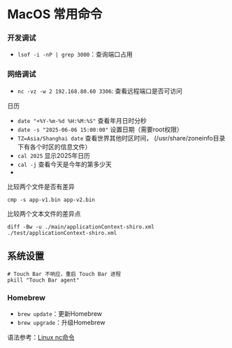 # MacOS 常用命令


### 开发调试
- `lsof -i -nP | grep 3000`：查询端口占用

### 网络调试
- `nc -vz -w 2 192.168.80.60 3306`: 查看远程端口是否可访问

日历

* `date "+%Y-%m-%d %H:%M:%S"` 查看年月日时分秒
* `date -s "2025-06-06 15:00:00"` 设置日期（需要root权限）
* `TZ=Asia/Shanghai date` 查看世界其他时区时间， (/usr/share/zoneinfo目录下有各个时区的信息文件）
* `cal 2025` 显示2025年日历
* `cal -j` 查看今天是今年的第多少天
* 



比较两个文件是否有差异

```
cmp -s app-v1.bin app-v2.bin 
```

比较两个文本文件的差异点

```
diff -Bw -u ./main/applicationContext-shiro.xml ./test/applicationContext-shiro.xml
```



## 系统设置

```shell
# Touch Bar 不响应，重启 Touch Bar 进程
pkill "Touch Bar agent"
```



### Homebrew

- `brew update`：更新Homebrew
- `brew upgrade`：升级Homebrew



语法参考：[Linux nc命令](https://www.runoob.com/linux/linux-comm-nc.html)